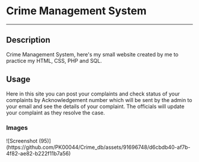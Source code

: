 <!DOCTYPE html>
  <html>
  <h1><b>Crime Management System</b></h1>
  <hr>
  <h2>Description</h2>
  <p>
    Crime Management System, here's my small website created by me to practice my HTML, CSS, PHP and SQL.
  </p>
  <h2>Usage</h2>
  <p>
    Here in this site you can post your complaints and check status of your complaints by Acknowledgement number which will be sent by the admin to your email and see the details of your complaint. The officials will update your complaint as they resolve the case.
  </p>
  <h3>Images</h3>
![Screenshot (95)](https://github.com/PK00044/Crime_db/assets/91696748/d6cbdb40-af7b-4f82-ae82-b222f11b7a56)

</html>  

